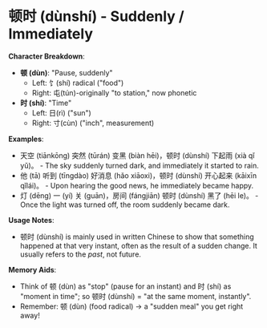 # **顿时 (dùnshí) - Suddenly / Immediately**

**Character Breakdown**:  
- **顿 (dùn)**: "Pause, suddenly"
  - Left: 饣(shí) radical ("food")
  - Right: 屯(tún)-originally "to station," now phonetic  
- **时 (shí)**: "Time"
  - Left: 日(rì) ("sun")
  - Right: 寸(cùn) ("inch", measurement)

**Examples**:  
- 天空 (tiānkōng) 突然 (tūrán) 变黑 (biàn hēi)，顿时 (dùnshí) 下起雨 (xià qǐ yǔ)。 - The sky suddenly turned dark, and immediately it started to rain.  
- 他 (tā) 听到 (tīngdào) 好消息 (hǎo xiāoxi)，顿时 (dùnshí) 开心起来 (kāixīn qǐlái)。 - Upon hearing the good news, he immediately became happy.  
- 灯 (dēng) 一 (yí) 关 (guān)，房间 (fángjiān) 顿时 (dùnshí) 黑了 (hēi le)。 - Once the light was turned off, the room suddenly became dark.

**Usage Notes**:  
- 顿时 (dùnshí) is mainly used in written Chinese to show that something happened at that very instant, often as the result of a sudden change. It usually refers to the *past*, not future.

**Memory Aids**:  
- Think of 顿 (dùn) as "stop" (pause for an instant) and 时 (shí) as "moment in time"; so 顿时 (dùnshí) = "at the same moment, instantly".  
- Remember: 顿 (dùn) (food radical) → a "sudden meal" you get right away!